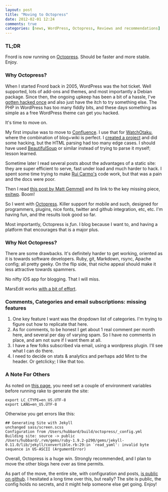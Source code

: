 ```yaml
---
layout: post
title: "Moving to Octopress"
date: 2012-02-01 12:24
comments: true
categories: [news, WordPress, Octopress, Reviews and recommendations]
---
```


### TL;DR

Fnord is now running on [Octopress](http://octopress.org/). Should be faster and more stable. Enjoy.

### Why Octopress?

When I started Fnord back in 2005, WordPress was the hot ticket. Well supported, lots of add-ons and themes, and most importantly a Debian package. Since then, the ongoing upkeep has been a bit of a hassle, I've [gotten hacked once](http://fnord.phfactor.net/2007/08/25/fnord-updates-downtime-themes/) and also just have the itch to try something else. The PHP in WordPress has too many fiddly bits, and these days something as simple as a free WordPress theme can get you hacked. 

It's time to move on.

My first impulse was to move to [Confluence](http://www.atlassian.com/software/confluence/). I use that for [WatchOtaku](http://watchotaku.com), where the combination of blog+wiki is perfect. I [created a project](https://github.com/phubbard/wp2confluence) and did some hacking, but the HTML parsing had too many edge cases. I should have used [BeautifulSoup](http://www.crummy.com/software/BeautifulSoup/) or similar instead of trying to parse it myself; lesson learned.

Sometime later I read several posts about the advantages of a static site: they are super efficient to serve, fast under load and much harder to hack. I spent some time trying to make [Rui Carmo's](http://the.taoofmac.com/space/HomePage) code work, but that was a pain and the docs were poor.

Then I read [this post by Matt Gemmell](http://mattgemmell.com/2011/09/12/blogging-with-octopress/) and its link to the key missing piece, [exitwp](https://github.com/thomasf/exitwp). Boom!

So I went with [Octopress](http://octopress.org/). Killer support for mobile and such, designed for programmers, plugins, nice fonts, twitter and github integration, etc, etc. I'm having fun, and the results look good so far.

Most importantly, Octopress is *fun*. I blog because I want to, and having a platform that encourages that is a major plus. 

### Why Not Octopress?

There are some drawbacks. It's definitely harder to get working, oriented as it is towards software developers. Ruby, git, Markdown, rsync, Apache config; all pretty geeky. On the flip side, that niche appeal should make it less attractive towards spammers.

No nifty iOS app for blogging. That I will miss.

MarsEdit works [with a bit of effort](https://github.com/danimal/octomars).

### Comments, Categories and email subscriptions: missing features

1. One key feature I want was the dropdown list of categories. I'm trying to figure out how to replicate that here.
2. As for comments, to be honest I get about 1 real comment per month here, and several per day of varying spam. So I have no comments in place, and am not sure if I want them at all.
3. I have a few folks subscribed via email, using a wordpress plugin. I'll see what I can do there.
4. I need to decide on stats & analytics and perhaps add Mint to the header. Or getclicky; I like that too. 

### A Note For Others
As noted on [this page](https://github.com/imathis/octopress/issues/144), you need set a couple of environment variables before running rake to generate the site:
```
export LC_CTYPE=en_US.UTF-8
export LANG=en_US.UTF-8
```

Otherwise you get errors like this:
```
## Generating Site with Jekyll
unchanged sass/screen.scss
Configuration from /Users/hubbard/build/octopress/_config.yml
Building site: source -> public
/Users/hubbard/.rvm/gems/ruby-1.9.2-p290/gems/jekyll-0.11.0/lib/jekyll/convertible.rb:29:in `read_yaml': invalid byte sequence in US-ASCII (ArgumentError)
```

Overall, Octopress is a huge win. Strongly recommended, and I plan to move the other blogs here over as time permits.

As part of the move, the entire site, with configuration and posts, [is public on github](git@github.com:phubbard/fnord.git). I hesitated a long time over this, but really? The site is public, the config holds no secrets, and it might help someone else get going. Enjoy!